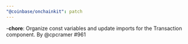```yaml
---
"@coinbase/onchainkit": patch
---
```


-**chore**: Organize const variables and update imports for the Transaction component. By @cpcramer #961
